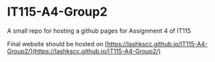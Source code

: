 # IT115-A4-Group2
A small repo for hosting a github pages for Assignment 4 of IT115


Final website should be hosted on [https://lashkscc.github.io/IT115-A4-Group2/](https://lashkscc.github.io/IT115-A4-Group2/)
